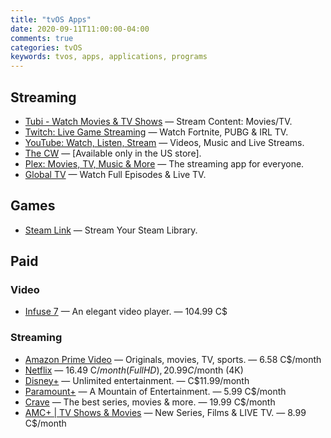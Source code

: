 ```yaml
---
title: "tvOS Apps"
date: 2020-09-11T11:00:00-04:00
comments: true
categories: tvOS
keywords: tvos, apps, applications, programs
---
```


## Streaming

* [Tubi - Watch Movies & TV Shows](https://apps.apple.com/ca/app/tubi-watch-movies-tv-shows/id886445756#?platform=appleTV) — Stream Content: Movies/TV.
* [Twitch: Live Game Streaming](https://apps.apple.com/ca/app/twitch-live-game-streaming/id460177396#?platform=appleTV) — Watch Fortnite, PUBG & IRL TV.
* [YouTube: Watch, Listen, Stream](https://apps.apple.com/ca/app/youtube-watch-upload-and-share-videos/id544007664#?platform=appleTV) — Videos, Music and Live Streams.
* [The CW](https://apps.apple.com/us/app/the-cw/id491730359?platform=appleTV) — [Available only in the US store].
* [Plex: Movies, TV, Music & More](https://apps.apple.com/ca/app/plex/id383457673#?platform=appleTV) — The streaming app for everyone.
* [Global TV](https://apps.apple.com/ca/app/global-tv/id404050595#?platform=appleTV) — Watch Full Episodes & Live TV.

## Games

* [Steam Link](https://apps.apple.com/ca/app/steam-link/id1246969117?platform=appleTV) — Stream Your Steam Library.

## Paid

### Video

* [Infuse 7](https://apps.apple.com/app/id1136220934#?platform=appleTV) — An elegant video player. — 104.99 C$

### Streaming

* [Amazon Prime Video](https://apps.apple.com/ca/app/amazon-prime-video/id545519333#?platform=appleTV) — Originals, movies, TV, sports. — 6.58 C$/month
* [Netflix](https://apps.apple.com/ca/app/netflix/id363590051#?platform=appleTV) — 16.49 C$/month (Full HD), 20.99 C$/month (4K)
* [Disney+](https://apps.apple.com/ca/app/disney/id1446075923#?platform=appleTV) — Unlimited entertainment. — C$11.99/month
* [Paramount+](https://apps.apple.com/ca/app/paramount/id1340650234#?platform=appleTV) — A Mountain of Entertainment. — 5.99 C$/month
* [Crave](https://apps.apple.com/ca/app/crave/id942568279#?platform=appleTV) — The best series, movies & more. — 19.99 C$/month
* [AMC+ | TV Shows & Movies](https://apps.apple.com/ca/app/amc-tv-shows-movies/id1578728899#?platform=appleTV) — New Series, Films & LIVE TV. — 8.99 C$/month
